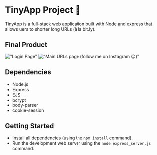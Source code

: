 # TinyApp Project :chocolate_bar:

TinyApp is a full-stack web application built with Node and express that allows uers to shorter long URLs (à la bit.ly).

## Final Product

!["Login Page"](https://github.com/rachie-dxo/tinyApp-server/blob/master/docs/urls-login.png)
!["Main URLs page (follow me on Instagram :wink:)"](https://github.com/rachie-dxo/tinyApp-server/blob/master/docs/urls-main.png)

## Dependencies

- Node.js
- Express
- EJS
- bcrypt
- body-parser
- cookie-session

## Getting Started

- Install all dependencies (using the `npm install` command).
- Run the development web server using the `node express_server.js` command.

